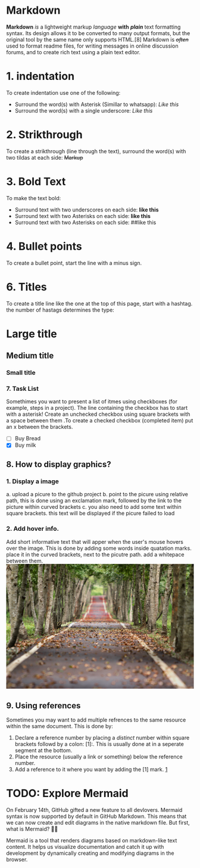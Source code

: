 # Markdown
__Markdown__ _is_ a lightweight markup *language* **with** *__plain__* text formatting syntax. Its design allows it to be converted to many output formats, but the original tool by the same name only supports HTML.[8] Markdown is *~~often~~* used to format readme files, for writing messages in online discussion forums, and to create rich text using a plain text editor.


# 1. indentation
To create indentation use one of the following:
  - Surround the word(s) with Asterisk (Simillar to whatsapp): *Like this* 
  - Surround the word(s) with a single underscore: _Like this_ 
# 2. Strikthrough
To create a strikthrough (line through the text), surround the word(s) with two tildas at each side: ~~Markup~~

# 3. Bold Text 
To make the text bold:
  - Surround text with two underscores on each side: __like this__
  - Surround text with two Asterisks on each side: **like this** 
  - Surround text with two Asterisks on each side: ##like this
# 4. Bullet points
To create a bullet point, start the line with a minus sign.
# 6. Titles
To create a title line like the one at the top of this page, start with a hashtag. the number of hastags determines the type:
  # Large title
  ## Medium title
  ### Small title

### 7. Task List
Somethimes you want to present a list of itmes using checkboxes (for example, steps in a project). The line containing the checkbox has to start with a asterisk! Create an unchecked checkbox using square brackets with a space between them .To create a checked checkbox (completed item) put an x between the brackets.
  * [ ] Buy Bread
  * [x] Buy milk 

## 8. How to display graphics?
### 1. Display a image
  a. upload a picure to the github project
  b. point to the picure using relative path, this is done using an exclamation mark, followed by the link to the picture within curved brackets
  c. you also need to add some text within square brackets. this text will be displayed if the picure failed to load
### 2. Add hover info.
Add short informative text that will apper when the user's mouse hovers over the image. This is done by adding some words inside quatation marks. place it in the curved brackets, next to the picutre path. add a whitepace between them.
  ![Stock photo](pexels-pixabay-38537.jpg "What a nice photo!")

## 9. Using references
Sometimes you may want to add multiple refrences to the same resource within the same document.
This is done by:
1. Declare a reference number by placing a *distinct* number within square brackets followd by a colon: \[1]:. This is usually done at in a seperate segment at the bottom.
2. Place the resource (usually a link or something) below the reference number.
3. Add a reference to it where you want by adding the \[1] mark.
[1]

# TODO: Explore Mermaid
On February 14th, GitHub gifted a new feature to all devlovers. Mermaid syntax is now supported by default in GitHub Markdown. This means that we can now create and edit diagrams in the native markdown file.
But first, what is Mermaid? 🧜‍♀️

Mermaid is a tool that renders diagrams based on markdown-like text content. It helps us visualize documentation and catch it up with development by dynamically creating and modifying diagrams in the browser. 

[1]: 
https://github.com/oshul/Markdown/edit/main/pexels-pixabay-38537.jpg "What a nice photo!"
